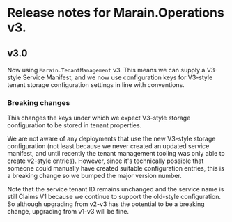 # Release notes for Marain.Operations v3.

## v3.0

Now using `Marain.TenantManagement` v3. This means we can supply a V3-style Service Manifest, and we
now use configuration keys for V3-style tenant storage configuration settings in line with conventions.

### Breaking changes

This changes the keys under which we expect V3-style storage configuration to be stored in tenant
properties.

We are not aware of any deployments that use the new V3-style storage configuration (not least
because we never created an updated service manifest, and until recently the tenant management
tooling was only able to create v2-style entries). However, since it's technically possible that
someone could manually have created suitable configuration entries, this is a breaking change so
we bumped the major version number.

Note that the service tenant ID remains unchanged and the service name is still Claims V1 because
we continue to support the old-style configuration. So although upgrading from v2-v3 has the
potential to be a breaking change, upgrading from v1-v3 will be fine.